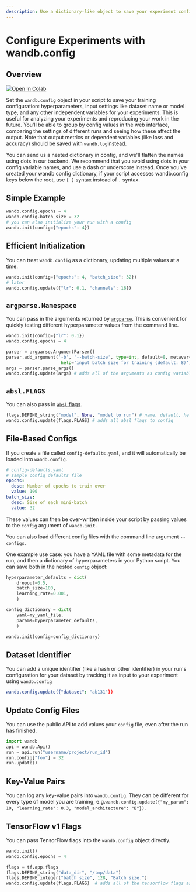 ```yaml
---
description: Use a dictionary-like object to save your experiment configuration
---
```


# Configure Experiments with wandb.config

<head>
  <title>Configure a Machine Learning Experiment</title>
</head>


## Overview

[![Open In Colab](https://colab.research.google.com/assets/colab-badge.svg)](http://wandb.me/config-colab)

Set the `wandb.config` object in your script to save your training configuration: hyperparameters, input settings like dataset name or model type, and any other independent variables for your experiments. This is useful for analyzing your experiments and reproducing your work in the future. You'll be able to group by config values in the web interface, comparing the settings of different runs and seeing how these affect the output. Note that output metrics or dependent variables (like loss and accuracy) should be saved with `wandb.log`instead.

You can send us a nested dictionary in config, and we'll flatten the names using dots in our backend. We recommend that you avoid using dots in your config variable names, and use a dash or underscore instead. Once you've created your wandb config dictionary, if your script accesses wandb.config keys below the root, use `[ ]` syntax instead of `.` syntax.

## Simple Example

```python
wandb.config.epochs = 4
wandb.config.batch_size = 32
# you can also initialize your run with a config
wandb.init(config={"epochs": 4})
```

## Efficient Initialization

You can treat `wandb.config` as a dictionary, updating multiple values at a time.

```python
wandb.init(config={"epochs": 4, "batch_size": 32})
# later
wandb.config.update({"lr": 0.1, "channels": 16})
```

## `argparse.Namespace`

You can pass in the arguments returned by [`argparse`](https://docs.python.org/3/library/argparse.html). This is convenient for quickly testing different hyperparameter values from the command line.

```python
wandb.init(config={"lr": 0.1})
wandb.config.epochs = 4

parser = argparse.ArgumentParser()
parser.add_argument('-b', '--batch-size', type=int, default=8, metavar='N',
                     help='input batch size for training (default: 8)')
args = parser.parse_args()
wandb.config.update(args) # adds all of the arguments as config variables
```

## `absl.FLAGS`

You can also pass in [`absl` flags](https://abseil.io/docs/python/guides/flags).

```python
flags.DEFINE_string("model", None, "model to run") # name, default, help
wandb.config.update(flags.FLAGS) # adds all absl flags to config
```

## File-Based Configs

If you create a file called `config-defaults.yaml`, and it will automatically be loaded into `wandb.config`.

```yaml
# config-defaults.yaml
# sample config defaults file
epochs:
  desc: Number of epochs to train over
  value: 100
batch_size:
  desc: Size of each mini-batch
  value: 32
```

These values can then be over-written inside your script by passing values to the `config` argument of `wandb.init`.

You can also load different config files with the command line argument `--configs`.

One example use case: you have a YAML file with some metadata for the run, and then a dictionary of hyperparameters in your Python script. You can save both in the nested `config` object:

```python
hyperparameter_defaults = dict(
    dropout=0.5,
    batch_size=100,
    learning_rate=0.001,
    )

config_dictionary = dict(
    yaml=my_yaml_file,
    params=hyperparameter_defaults,
    )

wandb.init(config=config_dictionary)
```

## Dataset Identifier

You can add a unique identifier (like a hash or other identifier) in your run's configuration for your dataset by tracking it as input to your experiment using `wandb.config`

```yaml
wandb.config.update({"dataset": "ab131"})
```

## Update Config Files

You can use the public API to add values your `config` file, even after the run has finished.

```python
import wandb
api = wandb.Api()
run = api.run("username/project/run_id")
run.config["foo"] = 32
run.update()
```

## Key-Value Pairs

You can log any key-value pairs into `wandb.config`. They can be different for every type of model you are training, e.g.`wandb.config.update({"my_param": 10, "learning_rate": 0.3, "model_architecture": "B"})`.

## TensorFlow v1 Flags

You can pass TensorFlow flags into the `wandb.config` object directly.

```python
wandb.init()
wandb.config.epochs = 4

flags = tf.app.flags
flags.DEFINE_string("data_dir", "/tmp/data")
flags.DEFINE_integer("batch_size", 128, "Batch size.")
wandb.config.update(flags.FLAGS)  # adds all of the tensorflow flags as config
```
